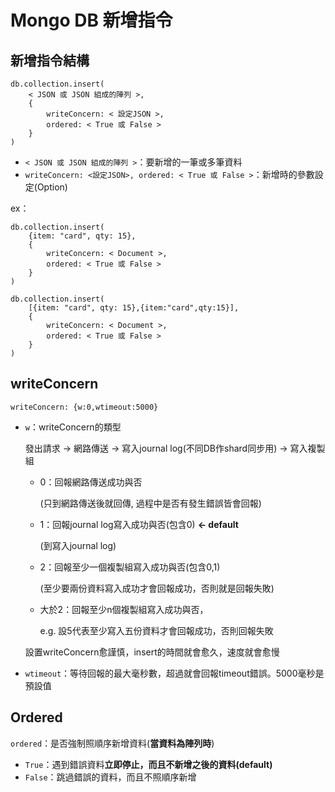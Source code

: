 # Mongo DB 新增指令 #

## 新增指令結構 ##

    db.collection.insert(
        < JSON 或 JSON 組成的陣列 >,
        {
            writeConcern: < 設定JSON >,
            ordered: < True 或 False >
        }
    )
    
- `< JSON 或 JSON 組成的陣列 >`：要新增的一筆或多筆資料
- `writeConcern: <設定JSON>, ordered: < True 或 False >`：新增時的參數設定(Option)

ex：

    db.collection.insert(
        {item: "card", qty: 15},
        {
            writeConcern: < Document >,
            ordered: < True 或 False >
        }
    )

    db.collection.insert(
        [{item: "card", qty: 15},{item:"card",qty:15}],
        {
            writeConcern: < Document >,
            ordered: < True 或 False >
        }
    )
    
## writeConcern ##

`writeConcern: {w:0,wtimeout:5000}`

- `w`：writeConcern的類型

    發出請求 -> 網路傳送 -> 寫入journal log(不同DB作shard同步用) -> 寫入複製組

    - 0：回報網路傳送成功與否 
    
        (只到網路傳送後就回傳, 過程中是否有發生錯誤皆會回報)
    
    - 1：回報journal log寫入成功與否(包含0) **<- default**
    
        (到寫入journal log)
    
    - 2：回報至少一個複製組寫入成功與否(包含0,1)
    
        (至少要兩份資料寫入成功才會回報成功，否則就是回報失敗)
        
    - 大於2：回報至少n個複製組寫入成功與否，
    
        e.g. 設5代表至少寫入五份資料才會回報成功，否則回報失敗
        
    設置writeConcern愈謹慎，insert的時間就會愈久，速度就會愈慢
    
- `wtimeout`：等待回報的最大毫秒數，超過就會回報timeout錯誤。5000毫秒是預設值

## Ordered ##

`ordered`：是否強制照順序新增資料(**當資料為陣列時**)

- `True`：遇到錯誤資料**立即停止，而且不新增之後的資料(default)**
- `False`：跳過錯誤的資料，而且不照順序新增
    
